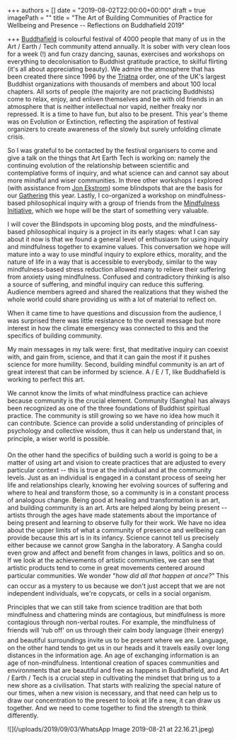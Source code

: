 +++
authors = []
date = "2019-08-02T22:00:00+00:00"
draft = true
imagePath = ""
title = "The Art of Building Communities of Practice for Wellbeing and Presence -- Reflections on Buddhafield 2019"

+++
[Buddhafield](https://www.buddhafield.com) is colourful festival of 4000 people that many of us in the Art / Earth / Tech community attend annually. It is sober with very clean loos for a week (!) and fun crazy dancing, saunas, exercises and workshops on everything to decolonisation to Buddhist gratitude practice, to skilful flirting (it's all about appreciating beauty). We admire the atmosphere that has been created there since 1996 by the [Triatna](https://thebuddhistcentre.com/text/triratna-centres) order, one of the UK's largest Buddhist organizations with thousands of members and about 100 local chapters. All sorts of people (the majority are not practicing Buddhists) come to relax, enjoy, and enliven themselves and be with old friends in an atmosphere that is neither intellectual nor vapid, neither freaky nor repressed. It is a time to have fun, but also to be present. This year's theme was on Evolution or Extinction, reflecting the aspiration of festival organizers to create awareness of the slowly but surely unfolding climate crisis.

So I was grateful to be contacted by the festival organisers to come and give a talk on the things that Art Earth Tech is working on: namely the continuing evolution of the relationship between scientific and contemplative forms of inquiry, and what science can and cannot say about more mindful and wiser communities. In three other workshops I explored (with assistance from [Jon Ekstrom](https://www.thebiodiversityconsultancy.com/people/jon-ekstrom/)) some blindspots that are the basis for our [Gathering](https://artearthtech.com/gathering/) this year. Lastly, I co-organized a workshop on mindfulness-based philosophical inquiry with a group of friends from the [Mindfulness Initiative](https://www.themindfulnessinitiative.org/), which we hope will be the start of something very valuable.

I will cover the Blindspots in upcoming blog posts, and the mindfulness-based philosophical inquiry is a project in its early stages: what I can say about it now is that we found a general level of enthusiasm for using inquiry and mindfulness together to examine values. This conversation we hope will mature into a way to use mindful inquiry to explore ethics, morality, and the nature of life in a way that is accessible to everybody, similar to the way mindfulness-based stress reduction allowed many to relieve their suffering from anxiety using mindfulness. Confused and contradictory thinking is also a source of suffering, and mindful inquiry can reduce this suffering. Audience members agreed and shared the realizations that they wished the whole world could share providing us with a lot of material to reflect on.

When it came time to have questions and discussion from the audience, I was surprised there was little resistance to the overall message but more interest in how the climate emergency was connected to this and the specifics of building community.

My main messages in my talk were: first, that meditative inquiry can coexist with, and gain from, science, and that it can gain the most if it pushes science for more humility. Second, building mindful community is an art of great interest that can be informed by science. A / E / T, like Buddhafield is working to perfect this art.

We cannot know the limits of what mindfulness practice can achieve because community is the crucial element. Community (Sangha) has always been recognized as one of the three foundations of Buddhist spiritual practice. The community is still growing so we have no idea how much it can contribute. Science can provide a solid understanding of principles of psychology and collective wisdom, thus it can help us understand that, in principle, a wiser world is possible.

On the other hand the specifics of building such a world is going to be a matter of using art and vision to create practices that are adjusted to every particular context -- this is true at the individual and at the community levels. Just as an individual is engaged in a constant process of seeing her life and relationships clearly, knowing her evolving sources of suffering and where to heal and transform those, so a community is in a constant process of analogous change. Being good at healing and transformation is an art, and building community is an art. Arts are helped along by being present -- artists through the ages have made statements about the importance of being present and learning to observe fully for their work. We have no idea about the upper limits of what a community of presence and wellbeing can provide because this art is in its infancy. Science cannot tell us precisely either because we cannot grow Sangha in the laboratory. A Sangha could even grow and affect and benefit from changes in laws, politics and so on. If we look at the achievements of artistic communities, we can see that artistic products tend to come in great movements centered around particular communities. We wonder "_how did all that happen at once?"_ This can occur as a mystery to us because we don't just accept that we are not independent individuals, we're copycats, or cells in a social organism.

Principles that we can still take from science tradition are that both mindfulness and chattering minds are contagious, but mindfulness is more contagious through non-verbal routes. For example, the mindfulness of friends will 'rub off' on us through their calm body language (their energy) and beautiful surroundings invite us to be present where we are. Language, on the other hand tends to get us in our heads and it travels easily over long distances in the information age. An age of exchanging information is an age of non-mindfulness. Intentional creation of spaces communities and environments that are beautiful and free as happens in Buddhafield, and Art / Earth / Tech is a crucial step in cultivating the mindset that bring us to a new shore as a civilisation. That starts with realizing the special nature of our times, when a new vision is necessary, and that need can help us to draw our concentration to the present to look at life a new, it can draw us together. And we need to come together to find the strength to think differently.

![](/uploads/2019/09/03/WhatsApp Image 2019-08-21 at 22.16.21.jpeg)